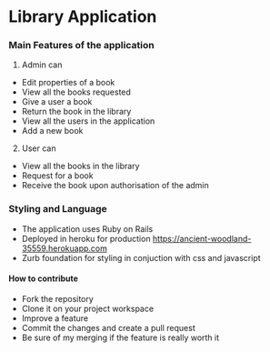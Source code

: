 # Library Application

### Main Features of the application

1. Admin can 

* Edit properties of a book
* View all the books requested
* Give a user a book
* Return the book in the library
* View all the users in the application
* Add a new book



2. User can
 * View all the books in the library
 * Request for a book
 * Receive the book upon authorisation of the admin
 
 ### Styling and Language
 * The application uses Ruby on Rails
 * Deployed in heroku for production https://ancient-woodland-35559.herokuapp.com
 * Zurb foundation for styling in conjuction with css and javascript
 
 #### How to contribute
 * Fork the repository
 * Clone it on your project workspace
 * Improve a feature 
 * Commit the changes and create a pull request
 * Be sure of my merging if the feature is really worth it


